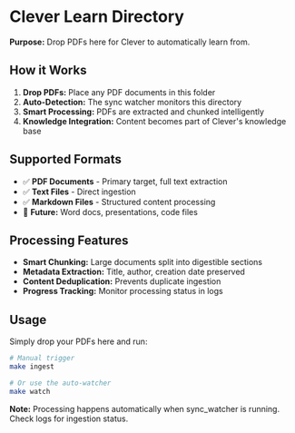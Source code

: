 # Clever Learn Directory

**Purpose:** Drop PDFs here for Clever to automatically learn from.

## How it Works

1. **Drop PDFs:** Place any PDF documents in this folder
2. **Auto-Detection:** The sync watcher monitors this directory
3. **Smart Processing:** PDFs are extracted and chunked intelligently
4. **Knowledge Integration:** Content becomes part of Clever's knowledge base

## Supported Formats

- ✅ **PDF Documents** - Primary target, full text extraction
- ✅ **Text Files** - Direct ingestion
- ✅ **Markdown Files** - Structured content processing
- 🔄 **Future:** Word docs, presentations, code files

## Processing Features

- **Smart Chunking:** Large documents split into digestible sections
- **Metadata Extraction:** Title, author, creation date preserved
- **Content Deduplication:** Prevents duplicate ingestion
- **Progress Tracking:** Monitor processing status in logs

## Usage

Simply drop your PDFs here and run:

```bash
# Manual trigger
make ingest

# Or use the auto-watcher
make watch
```

**Note:** Processing happens automatically when sync_watcher is running. Check logs for ingestion status.
